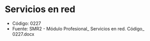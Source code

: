 # Servicios en red

- Código: 0227
- Fuente: SMR2 - Módulo Profesional_ Servicios en red.  Código_ 0227.docx

